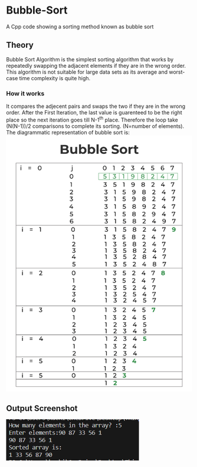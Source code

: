 # Bubble-Sort
A Cpp code showing a sorting method known as bubble sort
## Theory
Bubble Sort Algorithm is the simplest sorting algorithm that works by repeatedly swapping the adjacent elements if they are in the wrong order. This algorithm is not suitable for large data sets as its average and worst-case time complexity is quite high.
### How it works
It compares the adjecent pairs and swaps the two if they are in the wrong order. After the First Iteration, the last value is guarenteed to be the right place so the next iteration goes till N-1<sup>th</sup> place.
Therefore the loop take (N(N-1))/2 comparisons to complete its sorting. (N=number of elements).
</br> The diagrammatic representation of bubble sort is:
</br>
![bubblesort](bubblesortcpp.png)
## Output Screenshot
![output ss](image_2023-10-21_225955751.png)
